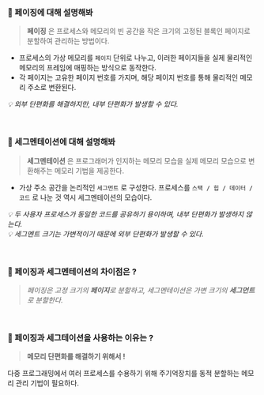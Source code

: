 ### 🔎 페이징에 대해 설명해봐
> **페이징** 은 프로세스와 메모리의 빈 공간을 작은 크기의 고정된 블록인 페이지로 분할하여 관리하는 방법이다. 

- 프로세스의 가상 메모리를 `페이지` 단위로 나누고, 이러한 페이지들을 실제 물리적인 메모리의 프레임에 매핑하는 방식으로 동작한다.
- 각 페이지는 고유한 페이지 번호를 가지며, 해당 페이지 번호를 통해 물리적인 메모리 주소로 변환된다.

_💡 외부 단편화를 해결하지만, 내부 단편화가 발생할 수 있다._

<br>

### 🔎 세그멘테이션에 대해 설명해봐
> **세그멘테이션** 은 프로그래머가 인지하는 메모리 모습을 실제 메모리 모습으로 변환해주는 메모리 기법을 제공한다.

- 가상 주소 공간을 논리적인 `세그먼트` 로 구성한다. 프로세스를 `스택 / 힙 / 데이터 / 코드` 로 나눈 것 역시 세그멘테이션의 모습이다. 

_💡 두 사용자 프로세스가 동일한 코드를 공유하기 용이하며, 내부 단편화가 발생하지 않는다._ <br>
_💡 세그멘트 크기는 가변적이기 때문에 외부 단편화가 발생할 수 있다._

<br>

### 🔎 페이징과 세그멘테이션의 차이점은 ?
> _페이징은 고정 크기의 **페이지**로 분할하고, 세그멘테이션은 가변 크기의 **세그먼트**로 분할한다._

<br>

### 🔎 페이징과 세그테이션을 사용하는 이유는 ?
> **메모리 단편화를 해결하기 위해서 !**

다중 프로그래밍에서 여러 프로세스를 수용하기 위해 주기억장치를 동적 분할하는 메모리 관리 기법이 필요하다. 
